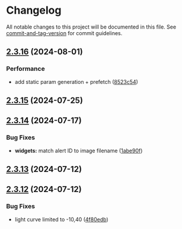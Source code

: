 # Changelog

All notable changes to this project will be documented in this file. See [commit-and-tag-version](https://github.com/absolute-version/commit-and-tag-version) for commit guidelines.

## [2.3.16](https://github.com/lsst-epo/investigations-client/compare/v2.3.15...v2.3.16) (2024-08-01)

### Performance

- add static param generation + prefetch ([8523c54](https://github.com/lsst-epo/investigations-client/commit/8523c5411210a39f829eb3a7da6b4ac1edf321c9))

## [2.3.15](https://github.com/lsst-epo/investigations-client/compare/v2.3.14...v2.3.15) (2024-07-25)

## [2.3.14](https://github.com/lsst-epo/investigations-client/compare/v2.3.13...v2.3.14) (2024-07-17)

### Bug Fixes

- **widgets:** match alert ID to image filename ([1abe90f](https://github.com/lsst-epo/investigations-client/commit/1abe90f308b9d2ab2f1433c3ee7425fc206df311))

## [2.3.13](https://github.com/lsst-epo/investigations-client/compare/v2.3.12...v2.3.13) (2024-07-12)

## [2.3.12](https://github.com/lsst-epo/investigations-client/compare/v2.3.11...v2.3.12) (2024-07-12)

### Bug Fixes

- light curve limited to -10,40 ([4f80edb](https://github.com/lsst-epo/investigations-client/commit/4f80edb3bfeb5f969f399d078abf8b43ef38cedf))
